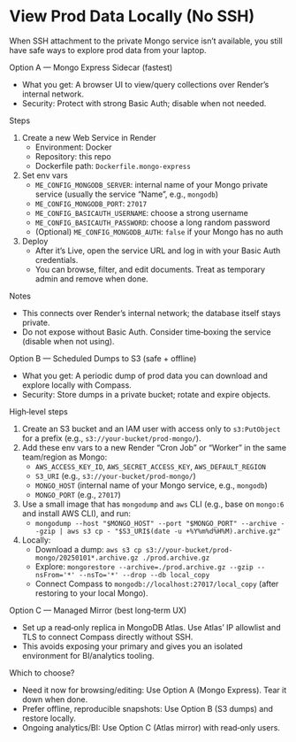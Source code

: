 View Prod Data Locally (No SSH)
===============================

When SSH attachment to the private Mongo service isn’t available, you still have safe ways to explore prod data from your laptop.

Option A — Mongo Express Sidecar (fastest)
- What you get: A browser UI to view/query collections over Render’s internal network.
- Security: Protect with strong Basic Auth; disable when not needed.

Steps
1) Create a new Web Service in Render
   - Environment: Docker
   - Repository: this repo
   - Dockerfile path: `Dockerfile.mongo-express`
2) Set env vars
   - `ME_CONFIG_MONGODB_SERVER`: internal name of your Mongo private service (usually the service “Name”, e.g., `mongodb`)
   - `ME_CONFIG_MONGODB_PORT`: `27017`
   - `ME_CONFIG_BASICAUTH_USERNAME`: choose a strong username
   - `ME_CONFIG_BASICAUTH_PASSWORD`: choose a long random password
   - (Optional) `ME_CONFIG_MONGODB_AUTH`: `false` if your Mongo has no auth
3) Deploy
   - After it’s Live, open the service URL and log in with your Basic Auth credentials.
   - You can browse, filter, and edit documents. Treat as temporary admin and remove when done.

Notes
- This connects over Render’s internal network; the database itself stays private.
- Do not expose without Basic Auth. Consider time‑boxing the service (disable when not using).

Option B — Scheduled Dumps to S3 (safe + offline)
- What you get: A periodic dump of prod data you can download and explore locally with Compass.
- Security: Store dumps in a private bucket; rotate and expire objects.

High‑level steps
1) Create an S3 bucket and an IAM user with access only to `s3:PutObject` for a prefix (e.g., `s3://your-bucket/prod-mongo/`).
2) Add these env vars to a new Render “Cron Job” or “Worker” in the same team/region as Mongo:
   - `AWS_ACCESS_KEY_ID`, `AWS_SECRET_ACCESS_KEY`, `AWS_DEFAULT_REGION`
   - `S3_URI` (e.g., `s3://your-bucket/prod-mongo/`)
   - `MONGO_HOST` (internal name of your Mongo service, e.g., `mongodb`)
   - `MONGO_PORT` (e.g., `27017`)
3) Use a small image that has `mongodump` and `aws` CLI (e.g., base on `mongo:6` and install AWS CLI), and run:
   - `mongodump --host "$MONGO_HOST" --port "$MONGO_PORT" --archive --gzip | aws s3 cp - "$S3_URI$(date -u +%Y%m%d%H%M).archive.gz"`
4) Locally:
   - Download a dump: `aws s3 cp s3://your-bucket/prod-mongo/20250101*.archive.gz ./prod.archive.gz`
   - Explore: `mongorestore --archive=./prod.archive.gz --gzip --nsFrom='*' --nsTo='*' --drop --db local_copy`
   - Connect Compass to `mongodb://localhost:27017/local_copy` (after restoring to your local Mongo).

Option C — Managed Mirror (best long‑term UX)
- Set up a read‑only replica in MongoDB Atlas. Use Atlas’ IP allowlist and TLS to connect Compass directly without SSH.
- This avoids exposing your primary and gives you an isolated environment for BI/analytics tooling.

Which to choose?
- Need it now for browsing/editing: Use Option A (Mongo Express). Tear it down when done.
- Prefer offline, reproducible snapshots: Use Option B (S3 dumps) and restore locally.
- Ongoing analytics/BI: Use Option C (Atlas mirror) with read‑only users.

